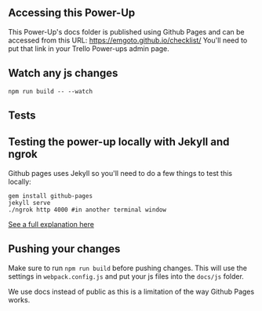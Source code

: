 ## Accessing this Power-Up

This Power-Up's docs folder is published using Github Pages and can be accessed from this URL: https://emgoto.github.io/checklist/ You'll need to put that link in your Trello Power-ups admin page.

## Watch any js changes

`npm run build -- --watch`

## Tests


## Testing the power-up locally with Jekyll and ngrok

Github pages uses Jekyll so you'll need to do a few things to test this locally:

```
gem install github-pages
jekyll serve
./ngrok http 4000 #in another terminal window
```
[See a full explanation here](https://www.emgoto.com/testing-trello-power-ups-on-github-pages/)

## Pushing your changes

Make sure to run `npm run build` before pushing changes. This will use the settings in `webpack.config.js` and put your js files into the `docs/js` folder.

We use docs instead of public as this is a limitation of the way Github Pages works.